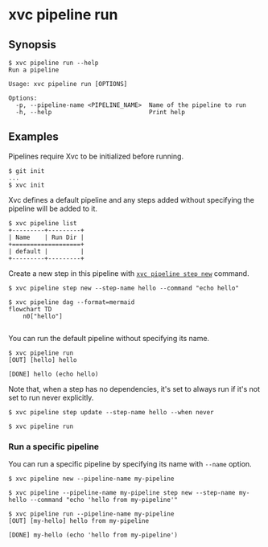 # xvc pipeline run

## Synopsis

```console
$ xvc pipeline run --help
Run a pipeline

Usage: xvc pipeline run [OPTIONS]

Options:
  -p, --pipeline-name <PIPELINE_NAME>  Name of the pipeline to run
  -h, --help                           Print help

```

## Examples

Pipelines require Xvc to be initialized before running.

```console
$ git init
...
$ xvc init
```

Xvc defines a default pipeline and any steps added without specifying the pipeline will be added to it.

```console
$ xvc pipeline list
+---------+---------+
| Name    | Run Dir |
+===================+
| default |         |
+---------+---------+

```

Create a new step in this pipeline with [`xvc pipeline step new`](/ref/xvc-pipeline-step-new.md) command.

```console
$ xvc pipeline step new --step-name hello --command "echo hello"
```

```console
$ xvc pipeline dag --format=mermaid
flowchart TD
    n0["hello"]


```

You can run the default pipeline without specifying its name.

```console
$ xvc pipeline run
[OUT] [hello] hello
 
[DONE] hello (echo hello)

```

Note that, when a step has no dependencies, it's set to always run if it's not set to run never explicitly.

```console
$ xvc pipeline step update --step-name hello --when never

$ xvc pipeline run

```

### Run a specific pipeline

You can run a specific pipeline by specifying its name with `--name` option.

```console
$ xvc pipeline new --pipeline-name my-pipeline

$ xvc pipeline --pipeline-name my-pipeline step new --step-name my-hello --command "echo 'hello from my-pipeline'"

```

```console
$ xvc pipeline run --pipeline-name my-pipeline
[OUT] [my-hello] hello from my-pipeline
 
[DONE] my-hello (echo 'hello from my-pipeline')

```
